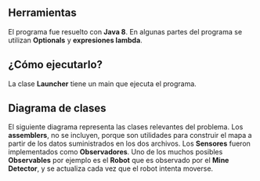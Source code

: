 ## Herramientas

El programa fue resuelto con __Java 8__. En algunas partes del programa se utilizan __Optionals__ y __expresiones lambda__.

## ¿Cómo ejecutarlo?

La clase __Launcher__ tiene un main que ejecuta el programa.

## Diagrama de clases

El siguiente diagrama representa las clases relevantes del problema. Los __assemblers__, no se incluyen, porque son utilidades para construir el mapa a partir de los datos suministrados en los dos archivos. Los __Sensores__ fueron implementados como __Observadores__. Uno de los muchos posibles __Observables__ por ejemplo es el __Robot__ que es observado por el __Mine Detector__, y se actualiza cada vez que el robot intenta moverse.

 
